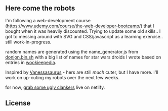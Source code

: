 ## Here come the robots

I'm following a web-development course (https://www.udemy.com/course/the-web-developer-bootcamp/) that I bought when it was heavily discounted. Trying to update some old skills.. I got to messing around with SVG and CSS/javascript as a learning exercise.. still work-in-progress.

random names are generated using the name_generator.js from [donjon.bin.sh](https://donjon.bin.sh/code/name/) with a big list of names for star wars droids I wrote based on entries in [wookieepedia](https://starwars.fandom.com/wiki/Droid/).

Inspired by [Vanessasaurus](https://vsoch.github.io/robots/) - hers are still *much* cuter, but I have more. I'll work on up-cuting my robots over the next few weeks.

for now, [grab some ugly clankers](https://random-robots.netlify.app/) live on netlify.
## License

